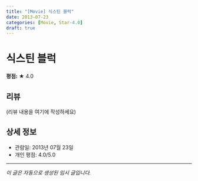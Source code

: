 ```yaml
---
title: "[Movie] 식스틴 블럭"
date: 2013-07-23
categories: [Movie, Star-4.0]
draft: true
---
```


# 식스틴 블럭

**평점:** ★ 4.0

## 리뷰

(리뷰 내용을 여기에 작성하세요)

## 상세 정보

- 관람일: 2013년 07월 23일
- 개인 평점: 4.0/5.0

---

*이 글은 자동으로 생성된 임시 글입니다.*
